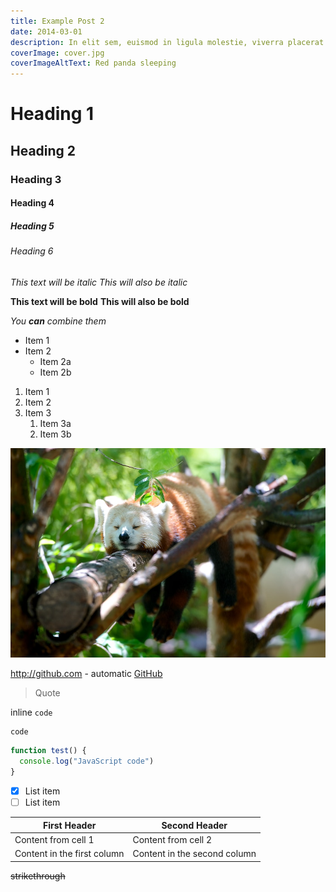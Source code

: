```yaml
---
title: Example Post 2
date: 2014-03-01
description: In elit sem, euismod in ligula molestie, viverra placerat leo. Suspendisse viverra scelerisque ultrices. Vivamus placerat gravida purus et pharetra. Praesent eu leo ligula. Praesent finibus condimentum lacus. Aenean mollis risus laoreet nulla vestibulum bibendum. Mauris justo dolor, fringilla non interdum quis, blandit vitae justo. Donec blandit, tellus at tristique vulputate, quam ante accumsan tortor, vel ultrices nisi diam sit amet tortor.
coverImage: cover.jpg
coverImageAltText: Red panda sleeping
---
```


# Heading 1
## Heading 2
### Heading 3
#### Heading 4
##### Heading 5
###### Heading 6

*This text will be italic*
_This will also be italic_

**This text will be bold**
__This will also be bold__

_You **can** combine them_

* Item 1
* Item 2
  * Item 2a
  * Item 2b

1. Item 1
1. Item 2
1. Item 3
   1. Item 3a
   1. Item 3b


![Red panda sleeping](./cover.jpg)

http://github.com - automatic
[GitHub](http://github.com)


> Quote

inline `code`

```
code
```

```javascript
function test() {
  console.log("JavaScript code")
}
```

- [x] List item
- [ ] List item

| First Header                | Second Header                |
| --------------------------- | ---------------------------- |
| Content from cell 1         | Content from cell 2          |
| Content in the first column | Content in the second column |

~~strikethrough~~